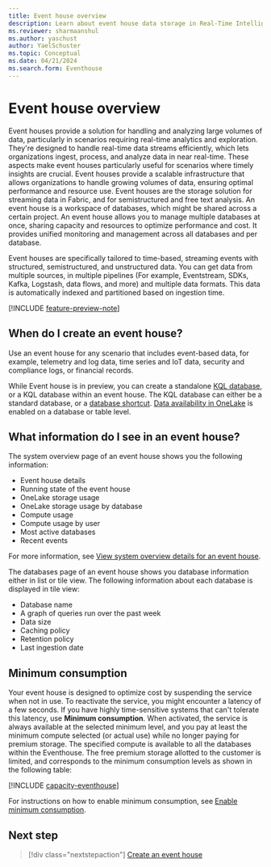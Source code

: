 ```yaml
---
title: Event house overview
description: Learn about event house data storage in Real-Time Intelligence.
ms.reviewer: sharmaanshul
ms.author: yaschust
author: YaelSchuster
ms.topic: Conceptual
ms.date: 04/21/2024
ms.search.form: Eventhouse
---
```

# Event house overview

Event houses provide a solution for handling and analyzing large volumes of data, particularly in scenarios requiring real-time analytics and exploration. They're designed to handle real-time data streams efficiently, which lets organizations ingest, process, and analyze data in near real-time. These aspects make event houses particularly useful for scenarios where timely insights are crucial. Event houses provide a scalable infrastructure that allows organizations to handle growing volumes of data, ensuring optimal performance and resource use. Event houses are the storage solution for streaming data in Fabric, and for semistructured and free text analysis. An event house is a workspace of databases, which might be shared across a certain project. An event house allows you to manage multiple databases at once, sharing capacity and resources to optimize performance and cost. It provides unified monitoring and management across all databases and per database.

Event houses are specifically tailored to time-based, streaming events with structured, semistructured, and unstructured data. You can get data from multiple sources, in multiple pipelines (For example, Eventstream, SDKs, Kafka, Logstash, data flows, and more) and multiple data formats. This data is automatically indexed and partitioned based on ingestion time.

[!INCLUDE [feature-preview-note](../includes/feature-preview-note.md)]

## When do I create an event house?

Use an event house for any scenario that includes event-based data, for example, telemetry and log data, time series and IoT data, security and compliance logs, or financial records.

While Event house is in preview, you can create a standalone [KQL database](create-database.md), or a KQL database within an event house. The KQL database can either be a standard database, or a [database shortcut](database-shortcut.md). [Data availability in OneLake](one-logical-copy.md) is enabled on a database or table level.

## What information do I see in an event house?

The system overview page of an event house shows you the following information:

* Event house details
* Running state of the event house
* OneLake storage usage
* OneLake storage usage by database
* Compute usage
* Compute usage by user
* Most active databases
* Recent events

For more information, see [View system overview details for an event house](manage-monitor-eventhouse.md#view-system-overview-details-for-an-event-house).

The databases page of an event house shows you database information either in list or tile view. The following information about each database is displayed in tile view:

* Database name
* A graph of queries run over the past week
* Data size
* Caching policy
* Retention policy
* Last ingestion date

## Minimum consumption

Your event house is designed to optimize cost by suspending the service when not in use. To reactivate the service, you might encounter a latency of a few seconds. If you have highly time-sensitive systems that can't tolerate this latency, use **Minimum consumption**. When activated, the service is always available at the selected minimum level, and you pay at least the minimum compute selected (or actual use) while no longer paying for premium storage. The specified compute is available to all the databases within the Eventhouse. The free premium storage allotted to the customer is limited, and corresponds to the minimum consumption levels as shown in the following table:

[!INCLUDE [capacity-eventhouse](includes/capacity-eventhouse.md)]

For instructions on how to enable minimum consumption, see [Enable minimum consumption](manage-monitor-eventhouse.md#enable-minimum-consumption).

## Next step

> [!div class="nextstepaction"]
> [Create an event house](create-eventhouse.md)
